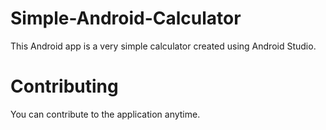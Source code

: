 # Simple-Android-Calculator
This Android app is a very simple calculator created using Android Studio. 

# Contributing
You can contribute to the application anytime.
